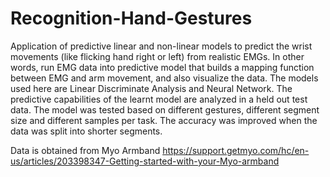 # Recognition-Hand-Gestures

Application of predictive linear and non-linear models to predict the wrist movements (like flicking hand right or left) from realistic EMGs. In other words, run EMG data into predictive model that builds a mapping function between EMG and arm movement, and also visualize the data. The models used here are Linear Discriminate Analysis and Neural Network. The predictive capabilities of the learnt model are analyzed in a held out test data. The model was tested based on different gestures, different segment size and different samples per task. The accuracy was improved when the data was split into shorter segments.

Data is obtained from Myo Armband https://support.getmyo.com/hc/en-us/articles/203398347-Getting-started-with-your-Myo-armband
